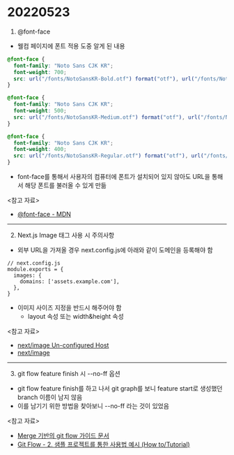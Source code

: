 # 20220523

1. @font-face

- 웰컴 페이지에 폰트 적용 도중 알게 된 내용

```css
@font-face {
  font-family: "Noto Sans CJK KR";
  font-weight: 700;
  src: url("/fonts/NotoSansKR-Bold.otf") format("otf"), url("/fonts/NotoSansKR-Bold.woff2") format("woff2");
}

@font-face {
  font-family: "Noto Sans CJK KR";
  font-weight: 500;
  src: url("/fonts/NotoSansKR-Medium.otf") format("otf"), url("/fonts/NotoSansKR-Medium.woff2") format("woff2");
}

@font-face {
  font-family: "Noto Sans CJK KR";
  font-weight: 400;
  src: url("/fonts/NotoSansKR-Regular.otf") format("otf"), url("/fonts/NotoSansKR-Regular.woff2") format("woff2");
}
```

- font-face를 통해서 사용자의 컴퓨터에 폰트가 설치되어 있지 않아도 URL을 통해서 해당 폰트를 불러올 수 있게 만듦

<참고 자료>

- [@font-face - MDN](https://developer.mozilla.org/ko/docs/Web/CSS/@font-face)

---

2. Next.js Image 태그 사용 시 주의사항

- 외부 URL을 가져올 경우 next.config.js에 아래와 같이 도메인을 등록해야 함

```
// next.config.js
module.exports = {
  images: {
    domains: ['assets.example.com'],
  },
}
```

- 이미지 사이즈 지정을 반드시 해주어야 함
  - layout 속성 또는 width&height 속성

<참고 자료>

- [next/image Un-configured Host](https://nextjs.org/docs/messages/next-image-unconfigured-host)
- [next/image](https://nextjs.org/docs/api-reference/next/image)

---

3. git flow feature finish 시 --no-ff 옵션

- git flow feature finish를 하고 나서 git graph를 보니 feature start로 생성했던 branch 이름이 남지 않음
- 이를 남기기 위한 방법을 찾아보니 --no-ff 라는 것이 있었음

<참고 자료>

- [Merge 기반의 git flow 가이드 문서](https://velog.io/@imbolic0301/Merge-%EA%B8%B0%EB%B0%98%EC%9D%98-git-convention-%EC%98%88%EC%8B%9C)
- [Git Flow - 2. 샘플 프로젝트를 통한 사용법 예시 (How to/Tutorial)](https://jinwoo1990.github.io/git/git-flow-tutorial/)
